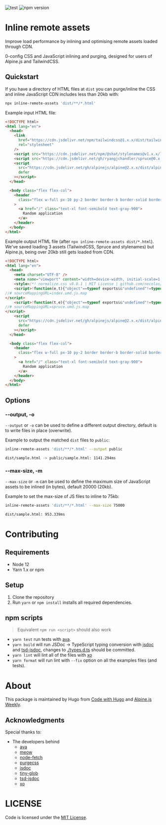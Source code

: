 ![test](https://github.com/shatstack/inline-remote-assets/workflows/test/badge.svg)
![npm version](https://img.shields.io/npm/v/inline-remote-assets)

# Inline remote assets

Improve load performance by inlining and optimising remote assets loaded through CDN.

0-config CSS and JavaScript inlining and purging, designed for users of Alpine.js and TailwindCSS.

## Quickstart

If you have a directory of HTML files at `dist` you can purge/inline the CSS and inline JavaScript CDN includes less than 20kb with:

```sh
npx inline-remote-assets 'dist/**/*.html'
```

Example input HTML file:

```html
<!DOCTYPE html>
<html lang="en">
  <head>
    <link
      href="https://cdn.jsdelivr.net/npm/tailwindcss@1.x.x/dist/tailwind.min.css"
      rel="stylesheet"
    />
    <script src="https://cdn.jsdelivr.net/npm/@shat/stylenames@v1.x.x/lib/index.umd.js"></script>
    <script src="https://cdn.jsdelivr.net/gh/ryangjchandler/spruce@0.x.x/dist/spruce.umd.js"></script>
    <script
      src="https://cdn.jsdelivr.net/gh/alpinejs/alpine@2.x.x/dist/alpine.min.js"
      defer
    ></script>
  </head>

  <body class="flex flex-col">
    <header
      class="flex w-full px-10 py-2 border border-b border-solid border-gray-600"
    >
      <a href="/" class="text-xl font-semibold text-gray-900">
        Random application
      </a>
    </header>
  </body>
</html>
```

Example output HTML file (after `npx inline-remote-assets dist/*.html`). We've saved loading 3 assets (TailwindCSS, Spruce and stylenames) but Alpine.js, being over 20kb still gets loaded from CDN.

```html
<!DOCTYPE html>
<html lang="en">
  <head>
    <meta charset="UTF-8" />
    <meta name="viewport" content="width=device-width, initial-scale=1.0" />
    <style>/*! normalize.css v8.0.1 | MIT License | github.com/necolas/normalize.css */html{line-height:1.15;-webkit-text-size-adjust:100%}body{margin:0}a{background-color:transparent}html{font-family:system-ui,-apple-system,BlinkMacSystemFont,"Segoe UI",Roboto,"Helvetica Neue",Arial,"Noto Sans",sans-serif,"Apple Color Emoji","Segoe UI Emoji","Segoe UI Symbol","Noto Color Emoji";line-height:1.5}*,::after,::before{box-sizing:border-box;border-width:0;border-style:solid;border-color:#e2e8f0}a{color:inherit;text-decoration:inherit}.border-gray-600{--border-opacity:1;border-color:#718096;border-color:rgba(113,128,150,var(--border-opacity))}.border-solid{border-style:solid}.border{border-width:1px}.border-b{border-bottom-width:1px}.flex{display:flex}.flex-col{flex-direction:column}.font-semibold{font-weight:600}.text-xl{font-size:1.25rem}.py-2{padding-top:.5rem;padding-bottom:.5rem}.px-10{padding-left:2.5rem;padding-right:2.5rem}.text-gray-900{--text-opacity:1;color:#1a202c;color:rgba(26,32,44,var(--text-opacity))}.w-full{width:100%}</style>
    <script>!function(e,t){"object"==typeof exports&&"undefined"!=typeof module?module.exports=t():"function"==typeof define&&define.amd?define(t):(e=e||self).stylenames=t()}(this,function(){function e(e){if(!e||"object"!=typeof e)return"";if(Array.isArray(e))return e.join(";")+";";for(var t="",o=0,n=Object.keys(e);o<n.length;o++){var f=n[o],r=e[f];if("string"!=typeof r)if("boolean"!=typeof r){if("object"==typeof r&&0!==r.length)for(var i=e[f],s=0,a=Object.keys(i);s<a.length;s++){var y=a[s];if("function"!=typeof i[y]&&i[y]||"function"==typeof i[y]&&i[y]()){t+=f+":"+y+";";break}}}else t+=f;else t+=f+":"+r+";"}return t.replace(/([a-z])([A-Z])/g,"$1-$2").replace(/[_\s]/,"-").toLowerCase()}return window&&(window.styleNames=e),e});
//# sourceMappingURL=index.umd.js.map
</script>
    <script>!function(t,e){"object"==typeof exports&&"undefined"!=typeof module?module.exports=e():"function"==typeof define&&define.amd?define(e):t.spruce=e()}(this,function(){function t(t,e,n){return e in t?Object.defineProperty(t,e,{value:n,enumerable:!0,configurable:!0,writable:!0}):t[e]=n,t}function e(t,e){var n=Object.keys(t);if(Object.getOwnPropertySymbols){var r=Object.getOwnPropertySymbols(t);e&&(r=r.filter(function(e){return Object.getOwnPropertyDescriptor(t,e).enumerable})),n.push.apply(n,r)}return n}var n=function(t){return null==t},r=function(t,e){return Object.keys(t).forEach(function(o){n(t[o])||Object.getPrototypeOf(t[o])!==Object.prototype||(t[o]=r(t[o],e))}),new Proxy(t,{get:function(t,n){return e.hasOwnProperty("get")&&e.get(n),t[n]},set:function(t,o,i){var s=t[o];return n(i)||"object"!=typeof i||(i=r(i,e)),e.set(t,o,t[o]=i,s),!0}})},o={options:{globalStoreVariable:!1},events:{watchers:{},events:{},on:function(t,e,n){var r=this;return void 0===n&&(n=!1),this.events[t]||(this.events[t]=[]),this.events[t].push({callback:e,once:n}),function(){return r.off(t,e)}},once:function(t,e){this.on(t,e,!0)},off:function(t,e){this.events[t]=this.events[t].filter(function(t){return t.callback!==e&&!0!==t.once})},emit:function(t,e){var n=this;void 0===e&&(e={}),this.events[t]&&this.events[t].forEach(function(r){r.callback(e),r.once&&n.off(t,r)}),window.dispatchEvent(new CustomEvent("spruce:"+t,{detail:e,bubbles:!0}))},watch:function(t,e){this.watchers[t]||(this.watchers[t]=[]),this.watchers[t].push(e)},runWatchers:function(t,e,n,r){var o=this;if(o.watchers[n])return o.watchers[n].forEach(function(t){return t(r,e[n])});Object.keys(o.watchers).filter(function(t){return t.includes(".")}).forEach(function(i){var s=i.split(".");n===s[s.length-1]&&s.reduce(function(t,s){return(t[n]===e[n]||Object.is(e,t))&&o.watchers[i].forEach(function(t){return t(r,e[n])}),t[s]},t)})}},stores:{},subscribers:[],start:function(){try{var t=this;return Promise.resolve(new Promise(function(t){"loading"==document.readyState?document.addEventListener("DOMContentLoaded",t):t()})).then(function(){t.emit("init"),document.querySelectorAll("[x-subscribe]").forEach(function(t){t.setAttribute("x-init",function(t){var e="$store = Spruce.subscribe($el)";return t.hasAttribute("x-init")&&(e=e+"; "+t.getAttribute("x-init")),e}(t)),t.removeAttribute("x-subscribe")}),t.stores=r(t.stores,{set:function(e,n,r,o){t.events.runWatchers(t.stores,e,n,o),t.updateSubscribers()}}),t.options.globalStoreVariable&&(document.querySelectorAll("[x-data]").forEach(function(e){t.subscribers.includes(e)||t.subscribers.push(e)}),window.$store=t.stores)})}catch(t){return Promise.reject(t)}},store:function(t,e){return this.stores[t]||(this.stores[t]=e),this.stores[t]},reset:function(t,e){this.stores[t]=e},subscribe:function(t){return this.subscribers.push(t),this.stores},updateSubscribers:function(){this.subscribers.forEach(function(t){void 0!==t.__x&&t.__x.updateElements(t)})},config:function(t){void 0===t&&(t={}),this.options=Object.assign(this.options,t)},on:function(t,e){return this.events.on(t,e)},once:function(t,e){return this.events.once(t,e)},off:function(t,e){this.events.off(t,e)},emit:function(n,r){void 0===r&&(r={}),this.events.emit(n,function(n){for(var r=1;r<arguments.length;r++){var o=null!=arguments[r]?arguments[r]:{};r%2?e(Object(o),!0).forEach(function(e){t(n,e,o[e])}):Object.getOwnPropertyDescriptors?Object.defineProperties(n,Object.getOwnPropertyDescriptors(o)):e(Object(o)).forEach(function(t){Object.defineProperty(n,t,Object.getOwnPropertyDescriptor(o,t))})}return n}({},r,{store:this.stores}))},watch:function(t,e){this.events.watch(t,e)}},i=window.deferLoadingAlpine||function(t){t()};return window.deferLoadingAlpine=function(t){window.Spruce=o,window.Spruce.start(),i(t)},o});
//# sourceMappingURL=spruce.umd.js.map
</script>
    <script
      src="https://cdn.jsdelivr.net/gh/alpinejs/alpine@2.x.x/dist/alpine.min.js"
      defer
    ></script>
  </head>

  <body class="flex flex-col">
    <header
      class="flex w-full px-10 py-2 border border-b border-solid border-gray-600"
    >
      <a href="/" class="text-xl font-semibold text-gray-900">
        Random application
      </a>
    </header>
  </body>
</html>
```


<!-- ## Installation -->

## Options

### --output, -o

`--output` or `-o` can be used to define a different output directory, default is to write files in place (overwrite).

Example to output the matched `dist` files to `public`:

```sh
inline-remote-assets 'dist/**/*.html' --output public

dist/sample.html -> public/sample.html: 1141.294ms
```

### --max-size, -m

`--max-size` or `-m` can be used to define  the maximum size of JavaScript assets to be inlined (in bytes), default 20000 (20kb).

Example to set the max-size of JS files to inline to 75kb:

```sh
inline-remote-assets 'dist/**/*.html' --max-size 75000

dist/sample.html: 953.339ms
```


# Contributing

## Requirements

- Node 12
- Yarn 1.x or npm

## Setup

1. Clone the repository
2. Run `yarn` or `npm install` installs all required dependencies.

## npm scripts

> Equivalent `npm run <script>` should also work

- `yarn test` run tests with [ava](https://github.com/avajs/ava).
- `yarn build` will run JSDoc -> TypeScript typing conversion with [jsdoc](https://github.com/jsdoc/jsdoc) and [tsd-jsdoc](https://github.com/englercj/tsd-jsdoc), changes to [./types.d.ts](./types.d.ts) should be committed.
- `yarn lint` will lint all of the files with [xo](https://github.com/xojs/xo)
- `yarn format` will run lint with `--fix` option on all the examples files (and tests).

# About

This package is maintained by Hugo from [Code with Hugo](https://codewithhugo.com) and [Alpine.js Weekly](https://alpinejs.codewithhugo.com/newsletter).

## Acknowledgments


Special thanks to:

- The developers behind
  - [ava](https://avajs.dev)
  - [meow](https://github.com/sindresorhus/meow#readme)
  - [node-fetch](https://github.com/node-fetch/node-fetch)
  - [purgecss](https://purgecss.com/)
  - [jsdoc](https://github.com/jsdoc/jsdoc)
  - [tiny-glob](https://github.com/terkelg/tiny-glob#readme)
  - [tsd-jsdoc](https://github.com/englercj/tsd-jsdoc)
  - [xo](https://github.com/xojs/xo#readme)

# LICENSE

Code is licensed under the [MIT License](./LICENSE).

